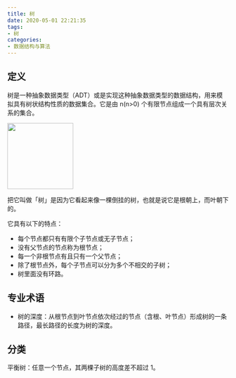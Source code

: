 ```yaml
---
title: 树
date: 2020-05-01 22:21:35
tags:
- 树
categories:
- 数据结构与算法
---
```


## 定义

树是一种抽象数据类型（ADT）或是实现这种抽象数据类型的数据结构，用来模拟具有树状结构性质的数据集合。它是由 n(n>0) 个有限节点组成一个具有层次关系的集合。

<img src="https://cdn.jsdelivr.net/gh/zhx2020/picture/img/树.png" width="150px"/>

把它叫做「树」是因为它看起来像一棵倒挂的树，也就是说它是根朝上，而叶朝下的。

它具有以下的特点：

+ 每个节点都只有有限个子节点或无子节点；
+ 没有父节点的节点称为根节点；
+ 每一个非根节点有且只有一个父节点；
+ 除了根节点外，每个子节点可以分为多个不相交的子树；
+ 树里面没有环路。

## 专业术语

+ 树的深度：从根节点到叶节点依次经过的节点（含根、叶节点）形成树的一条路径，最长路径的长度为树的深度。

## 分类

平衡树：任意一个节点，其两棵子树的高度差不超过 1。
